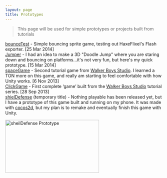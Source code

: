 ```yaml
---
layout: page
title: Prototypes
---
```

<blockquote>This page will be used for simple prototypes or projects built from tutorials</blockquote>

<div class="new-entry">
<a href="/games/bouncetest">bounceTest</a> - Simple bouncing sprite game, testing out HaxeFlixel's Flash exporter. [25 Mar 2014]
</div>

<div class="new-entry">
<a href="/games/jumper">Jumper</a> - I had an idea to make a 3D "Doodle Jump" where you are staring down and bouncing on platforms...it's not very fun, but here's my quick prototype. [15 Mar 2014]
</div>

<div class="new-entry">
<a title="spaceGame" href="/games/spaceGame">spaceGame</a> - Second tutorial game from <a title="Walker Boys Studio" href="http://walkerboystudio.com/html/unity_course_syllabus.html">Walker Boys Studio</a>. I learned a TON more on this game, and really am starting to feel comfortable with how Unity works. [6 Nov 2013]
</div>

<div class="new-entry">
<a title="ClickGame" href="/games/UnityWBProject1">ClickGame</a> - First complete ‘game’ built from the <a title="Walker Boys Studio" href="http://walkerboystudio.com/html/unity_course_syllabus.html">Walker Boys Studio</a> tutorial series. [28 Sep 2013]
</div>

<div class="new-entry">
<a href="http://jonathanhirz.com/2013/10/15/shieldefense-is-the-next-game-that-i-think-i-will/">shielDefense</a> (temporary title) - Nothing playable has been released yet, but I have a prototype of this game built and running on my phone. It was made with <a href="http://www.cocos2d-iphone.org">cocos2d</a>, but my plan is to remake and eventually finish this game with Unity.

<a href="http://jonathanhirz.com/images/PshKN0a.png"><img alt="sheilDefense Prototype" src="http://jonathanhirz.com/images/PshKN0a.png" width="300" height="169" /></a>
</div>
